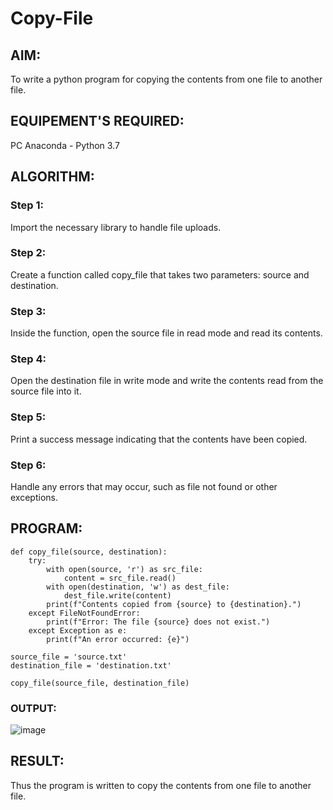 # Copy-File
## AIM:
To write a python program for copying the contents from one file to another file.
## EQUIPEMENT'S REQUIRED: 
PC
Anaconda - Python 3.7
## ALGORITHM: 
### Step 1:
Import the necessary library to handle file uploads.
### Step 2: 
Create a function called copy_file that takes two parameters: source and destination.
### Step 3: 
Inside the function, open the source file in read mode and read its contents.
### Step 4:  
Open the destination file in write mode and write the contents read from the source file into it.
### Step 5: 
Print a success message indicating that the contents have been copied.
### Step 6: 
Handle any errors that may occur, such as file not found or other exceptions.
## PROGRAM:
```
def copy_file(source, destination):
    try:
        with open(source, 'r') as src_file:
            content = src_file.read()
        with open(destination, 'w') as dest_file:
            dest_file.write(content)
        print(f"Contents copied from {source} to {destination}.")
    except FileNotFoundError:
        print(f"Error: The file {source} does not exist.")
    except Exception as e:
        print(f"An error occurred: {e}")

source_file = 'source.txt'  
destination_file = 'destination.txt'

copy_file(source_file, destination_file)

```
### OUTPUT:

![image](https://github.com/user-attachments/assets/c1fc53f9-feed-4acb-bb77-779ce7e3e005)

## RESULT:
Thus the program is written to copy the contents from one file to another file.
